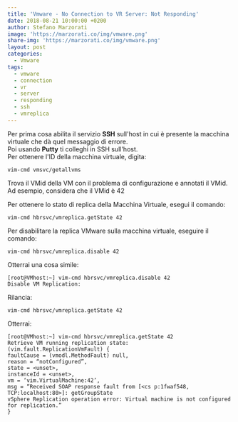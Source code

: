 ```yaml
---
title: 'Vmware - No Connection to VR Server: Not Responding'
date: 2018-08-21 10:00:00 +0200
author: Stefano Marzorati
image: 'https://marzorati.co/img/vmware.png'
share-img: 'https://marzorati.co/img/vmware.png'
layout: post
categories:
  - Vmware
tags:
  - vmware
  - connection
  - vr
  - server
  - responding
  - ssh
  - vmreplica
---
```

Per prima cosa abilita il servizio **SSH** sull'host in cui è presente la macchina virtuale che dà quel messaggio di errore.   
Poi usando **Putty** ti colleghi in SSH sull'host.   
Per ottenere l'ID della macchina virtuale, digita:   

	vim-cmd vmsvc/getallvms

Trova il VMid della VM con il problema di configurazione e annotati il VMid. Ad esempio, considera che il VMid è 42   

Per ottenere lo stato di replica della Macchina Virtuale, esegui il comando:   

	vim-cmd hbrsvc/vmreplica.getState 42

Per disabilitare la replica VMware sulla macchina virtuale, eseguire il comando:

	vim-cmd hbrsvc/vmreplica.disable 42
	
Otterrai una cosa simile:   

	[root@VMhost:~] vim-cmd hbrsvc/vmreplica.disable 42   
	Disable VM Replication:
	
Rilancia:

	vim-cmd hbrsvc/vmreplica.getState 42

Otterrai:

	[root@VMhost:~] vim-cmd hbrsvc/vmreplica.getState 42   
	Retrieve VM running replication state:   
	(vim.fault.ReplicationVmFault) {   
	faultCause = (vmodl.MethodFault) null,   
	reason = “notConfigured”,   
	state = <unset>,   
	instanceId = <unset>,   
	vm = ‘vim.VirtualMachine:42’,   
	msg = “Received SOAP response fault from [<cs p:1fwaf548, TCP:localhost:80>]: getGroupState   
	vSphere Replication operation error: Virtual machine is not configured for replication.”   
	}   
